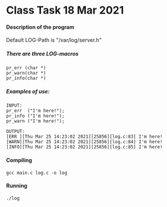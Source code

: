 # Class Task 18 Mar 2021
#### Description of the program
Default LOG-Path is "/var/log/server.h"<br>


##### There are three LOG-macros
	pr_err (char *)
	pr_warn(char *)
	pr_info(char *)

##### Examples of use:
	INPUT:
	pr_err  ("I'm here!");
	pr_info ("I'm here!");
	pr_warn ("I'm here!");
	
	OUTPUT:
	[ERR ][Thu Mar 25 14:23:02 2021][25856][log.c:83] I'm here!
	[WARN][Thu Mar 25 14:23:02 2021][25856][log.c:84] I'm here!
	[INFO][Thu Mar 25 14:23:02 2021][25856][log.c:85] I'm here!


#### Compiling
	gcc main.c log.c -o log
	
#### Running
	./log
